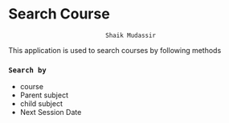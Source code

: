 # Search Course
                               Shaik Mudassir
This application is used to search courses by following methods
### `Search by` 
+ course
+ Parent subject
+ child subject
+ Next Session Date
